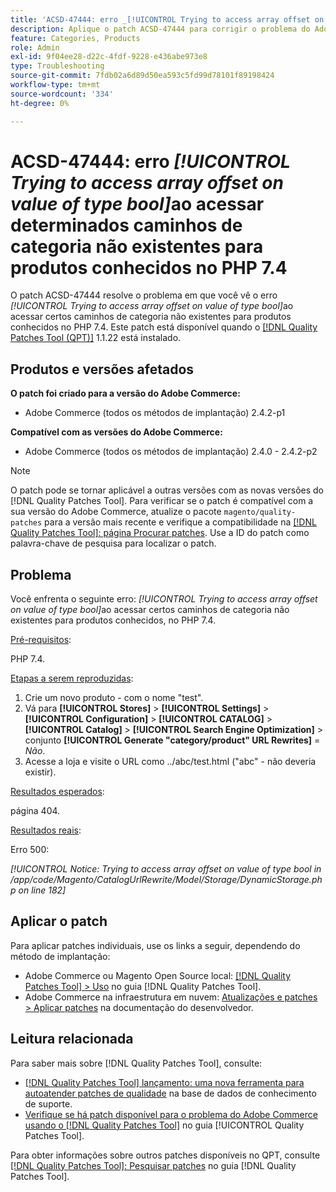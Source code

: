 ```yaml
---
title: 'ACSD-47444: erro _[!UICONTROL Trying to access array offset on value of type bool]_ ao acessar certos caminhos de categoria não existentes para produtos conhecidos no PHP 7.4'
description: Aplique o patch ACSD-47444 para corrigir o problema do Adobe Commerce onde há um erro _[!UICONTROL Trying to access array offset on value of type bool]_ ao acessar certos caminhos de categorias não existentes para produtos conhecidos, no PHP 7.4.
feature: Categories, Products
role: Admin
exl-id: 9f04ee28-d22c-4fdf-9228-e436abe973e8
type: Troubleshooting
source-git-commit: 7fdb02a6d89d50ea593c5fd99d78101f89198424
workflow-type: tm+mt
source-wordcount: '334'
ht-degree: 0%

---
```


# ACSD-47444: erro _[!UICONTROL Trying to access array offset on value of type bool]_&#x200B;ao acessar determinados caminhos de categoria não existentes para produtos conhecidos no PHP 7.4

O patch ACSD-47444 resolve o problema em que você vê o erro _[!UICONTROL Trying to access array offset on value of type bool]_&#x200B;ao acessar certos caminhos de categoria não existentes para produtos conhecidos no PHP 7.4. Este patch está disponível quando o [[!DNL Quality Patches Tool (QPT)]](https://experienceleague.adobe.com/pt-br/docs/commerce-operations/tools/quality-patches-tool/quality-patches-tool-to-self-serve-quality-patches) 1.1.22 está instalado.

## Produtos e versões afetados

**O patch foi criado para a versão do Adobe Commerce:**
* Adobe Commerce (todos os métodos de implantação) 2.4.2-p1

**Compatível com as versões do Adobe Commerce:**
* Adobe Commerce (todos os métodos de implantação) 2.4.0 - 2.4.2-p2

>[!NOTE]
>
>O patch pode se tornar aplicável a outras versões com as novas versões do [!DNL Quality Patches Tool]. Para verificar se o patch é compatível com a sua versão do Adobe Commerce, atualize o pacote `magento/quality-patches` para a versão mais recente e verifique a compatibilidade na [[!DNL Quality Patches Tool]: página Procurar patches](https://experienceleague.adobe.com/tools/commerce-quality-patches/index.html?lang=pt-BR). Use a ID do patch como palavra-chave de pesquisa para localizar o patch.

## Problema

Você enfrenta o seguinte erro: _[!UICONTROL Trying to access array offset on value of type bool]_&#x200B;ao acessar certos caminhos de categoria não existentes para produtos conhecidos, no PHP 7.4.

<u>Pré-requisitos</u>:

PHP 7.4.

<u>Etapas a serem reproduzidas</u>:

1. Crie um novo produto - com o nome &quot;test&quot;.
1. Vá para **[!UICONTROL Stores]** > **[!UICONTROL Settings]** > **[!UICONTROL Configuration]** > **[!UICONTROL CATALOG]** > **[!UICONTROL Catalog]** > **[!UICONTROL Search Engine Optimization]** > conjunto **[!UICONTROL Generate "category/product" URL Rewrites]** = _Não_.
1. Acesse a loja e visite o URL como ../abc/test.html (&quot;abc&quot; - não deveria existir).

<u>Resultados esperados</u>:

página 404.

<u>Resultados reais</u>:

Erro 500:

_[!UICONTROL Notice: Trying to access array offset on value of type bool in /app/code/Magento/CatalogUrlRewrite/Model/Storage/DynamicStorage.php on line 182]_

## Aplicar o patch

Para aplicar patches individuais, use os links a seguir, dependendo do método de implantação:

* Adobe Commerce ou Magento Open Source local: [[!DNL Quality Patches Tool] > Uso](/help/tools/quality-patches-tool/usage.md) no guia [!DNL Quality Patches Tool].
* Adobe Commerce na infraestrutura em nuvem: [Atualizações e patches > Aplicar patches](https://experienceleague.adobe.com/docs/commerce-cloud-service/user-guide/develop/upgrade/apply-patches.html?lang=pt-BR) na documentação do desenvolvedor.

## Leitura relacionada

Para saber mais sobre [!DNL Quality Patches Tool], consulte:

* [[!DNL Quality Patches Tool] lançamento: uma nova ferramenta para autoatender patches de qualidade](https://experienceleague.adobe.com/pt-br/docs/commerce-operations/tools/quality-patches-tool/quality-patches-tool-to-self-serve-quality-patches) na base de dados de conhecimento de suporte.
* [Verifique se há patch disponível para o problema do Adobe Commerce usando o  [!DNL Quality Patches Tool]](/help/tools/quality-patches-tool/patches-available-in-qpt/check-patch-for-magento-issue-with-magento-quality-patches.md) no guia [!UICONTROL Quality Patches Tool].


Para obter informações sobre outros patches disponíveis no QPT, consulte [[!DNL Quality Patches Tool]: Pesquisar patches](https://experienceleague.adobe.com/tools/commerce-quality-patches/index.html?lang=pt-BR) no guia [!DNL Quality Patches Tool].
